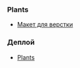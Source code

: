 ### Plants
- [Макет для верстки](https://www.figma.com/file/ntVt8IwlwzfVFMBuVVAze8/Plants?node-id=0%3A1)
### Деплой
- [Plants](https://asmat1k.github.io/plants/plants/)
